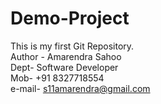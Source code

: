 # Demo-Project
This is my first Git Repository.
<br>
Author - Amarendra Sahoo
<br>
Dept- Software Developer
<br>
Mob- +91 8327718554
<br>
e-mail- s11amarendra@gmail.com
